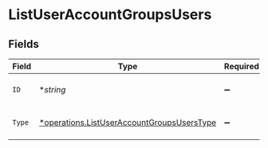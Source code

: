 # ListUserAccountGroupsUsers


## Fields

| Field                                                                                                          | Type                                                                                                           | Required                                                                                                       | Description                                                                                                    |
| -------------------------------------------------------------------------------------------------------------- | -------------------------------------------------------------------------------------------------------------- | -------------------------------------------------------------------------------------------------------------- | -------------------------------------------------------------------------------------------------------------- |
| `ID`                                                                                                           | **string*                                                                                                      | :heavy_minus_sign:                                                                                             | User unique identifier.                                                                                        |
| `Type`                                                                                                         | [*operations.ListUserAccountGroupsUsersType](../../../pkg/models/operations/listuseraccountgroupsuserstype.md) | :heavy_minus_sign:                                                                                             | Relation type<br/>* OWNER -                                                                                    |